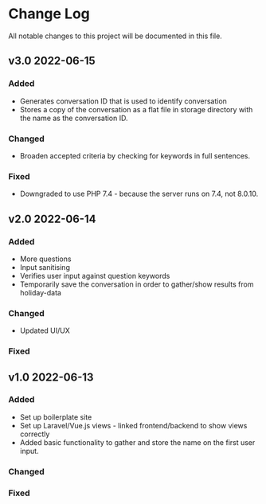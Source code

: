 # Change Log
All notable changes to this project will be documented in this file.

## v3.0 2022-06-15
 
### Added
- Generates conversation ID that is used to identify conversation
- Stores a copy of the conversation as a flat file in storage directory with the name as the conversation ID.
 
### Changed
- Broaden accepted criteria by checking for keywords in full sentences.
 
### Fixed
- Downgraded to use PHP 7.4 - because the server runs on 7.4, not 8.0.10.

## v2.0 2022-06-14
 
### Added
- More questions
- Input sanitising
- Verifies user input against question keywords
- Temporarily save the conversation in order to gather/show results from holiday-data
 
### Changed
- Updated UI/UX
 
### Fixed

## v1.0 2022-06-13
 
### Added
- Set up boilerplate site
- Set up Laravel/Vue.js views - linked frontend/backend to show views correctly
- Added basic functionality to gather and store the name on the first user input.
 
### Changed
 
### Fixed
